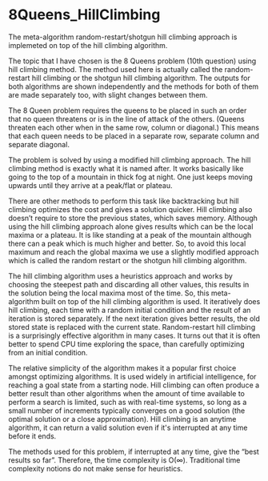 # 8Queens_HillClimbing
The meta-algorithm random-restart/shotgun hill climbing approach is implemeted on top of the hill climbing algorithm.

The topic that I have chosen is the 8 Queens problem (10th question) using hill climbing method. The method used here is actually called the random-restart hill climbing or the shotgun hill climbing algorithm. The outputs for both algorithms are shown independently and the methods for both of them are made separately too, with slight changes between them. 

The 8 Queen problem requires the queens to be placed in such an order that no queen threatens or is in the line of attack of the others. (Queens threaten each other when in the same row, column or diagonal.) This means that each queen needs to be placed in a separate row, separate column and separate diagonal.

The problem is solved by using a modified hill climbing approach. The hill climbing method is exactly what it is named after. It works basically like going to the top of a mountain in thick fog at night. One just keeps moving upwards until they arrive at a peak/flat or plateau.

There are other methods to perform this task like backtracking but hill climbing optimizes the cost and gives a solution quicker. Hill climbing also doesn’t require to store the previous states, which saves memory. Although using the hill climbing approach alone gives results which can be the local maxima or a plateau. It is like standing at a peak of the mountain although there can a peak which is much higher and better. So, to avoid this local maximum and reach the global maxima we use a slightly modified approach which is called the random restart or the shotgun hill climbing algorithm.

The hill climbing algorithm uses a heuristics approach and works by choosing the steepest path and discarding all other values, this results in the solution being the local maxima most of the time. So, this meta-algorithm built on top of the hill climbing algorithm is used. It iteratively does hill climbing, each time with a random initial condition and the result of an iteration is stored separately. If the next iteration gives better results, the old stored state is replaced with the current state. Random-restart hill climbing is a surprisingly effective algorithm in many cases. It turns out that it is often better to spend CPU time exploring the space, than carefully optimizing from an initial condition.

The relative simplicity of the algorithm makes it a popular first choice amongst optimizing algorithms. It is used widely in artificial intelligence, for reaching a goal state from a starting node. Hill climbing can often produce a better result than other algorithms when the amount of time available to perform a search is limited, such as with real-time systems, so long as a small number of increments typically converges on a good solution (the optimal solution or a close approximation). Hill climbing is an anytime algorithm, it can return a valid solution even if it's interrupted at any time before it ends. 

The methods used for this problem, if interrupted at any time, give the “best results so far”. Therefore, the time complexity is O(∞). Traditional time complexity notions do not make sense for heuristics. 
